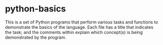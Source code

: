 # python-basics

This is a set of Python programs that perform various tasks and functions to demonstrate the basics of the
language. Each file has a title that indicates the task; and the comments within explain which concept(s) is 
being demonstrated by the program.
